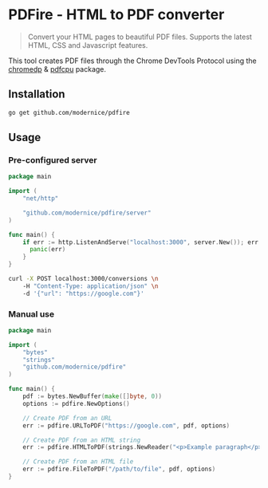 # PDFire - HTML to PDF converter

> Convert your HTML pages to beautiful PDF files. Supports the latest HTML, CSS and Javascript features.

This tool creates PDF files through the Chrome DevTools Protocol using the [chromedp](https://github.com/chromedp/chromedp) & [pdfcpu](https://github.com/pdfcpu/pdfcpu) package.

## Installation

```sh
go get github.com/modernice/pdfire
```

## Usage

### Pre-configured server

```go
package main

import (
    "net/http"

    "github.com/modernice/pdfire/server"
)

func main() {
    if err := http.ListenAndServe("localhost:3000", server.New()); err != nil {
      panic(err)
    }
}
```

```sh
curl -X POST localhost:3000/conversions \n
    -H "Content-Type: application/json" \n
    -d '{"url": "https://google.com"}'
```

### Manual use

```go
package main

import (
    "bytes"
    "strings"
    "github.com/modernice/pdfire"
)

func main() {
    pdf := bytes.NewBuffer(make([]byte, 0))
    options := pdfire.NewOptions()

    // Create PDF from an URL
    err := pdfire.URLToPDF("https://google.com", pdf, options)

    // Create PDF from an HTML string
    err := pdfire.HTMLToPDF(strings.NewReader("<p>Example paragraph</p>"), pdf, options)

    // Create PDF from an HTML file
    err := pdfire.FileToPDF("/path/to/file", pdf, options)
}
```

